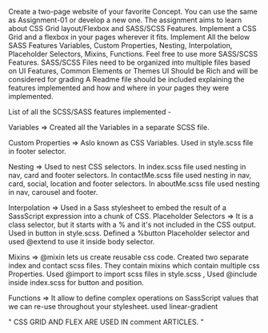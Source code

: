 Create a two-page website of your favorite Concept. You can use the same as Assignment-01 or develop a new one.
The assignment aims to learn about CSS Grid layout/Flexbox and SASS/SCSS Features.
Implement a CSS Grid and a flexbox in your pages wherever it fits.
Implement All the below SASS Features
Variables, Custom Properties, Nesting, Interpolation, Placeholder Selectors, Mixins, Functions. Feel free to use more SASS/SCSS Features.
SASS/SCSS Files need to be organized into multiple files based on UI Features, Common Elements or Themes
UI Should be Rich and will be considered for grading
A Readme file should be included explaining the features implemented and how and where in your pages they were implemented.




List of all the SCSS/SASS features implemented -

Variables => Created all the Variables in a separate SCSS file. 

Custom Properties => Aslo known as CSS Variables. Used in style.scss file in footer selector.

Nesting => Used to nest CSS selectors. In index.scss file used nesting in nav, card and footer selectors. In contactMe.scss file used nesting in nav, card, social, location and footer selectors. In aboutMe.scss file used nesting in nav, carousel and footer.

Interpolation => Used in a Sass stylesheet to embed the result of a SassScript expression into a chunk of CSS. 
Placeholder Selectors => It is a class selector, but it starts with a % and it's not included in the CSS output. Used in button in style.scss. Defined a %button Placeholder selector and used @extend to use it inside body selector.

Mixins => @mixin lets us create reusable css code. Created two separate index and contact scss files. They contain mixins which contain multiple css Properties. Used @import to import scss files in style.scss ,  Used @include inside index.scss for button and position.

Functions => It allow to define complex operations on SassScript values that we can re-use throughout your stylesheet. used linear-gradient

" CSS GRID AND FLEX ARE USED IN  comment ARTICLES. "
